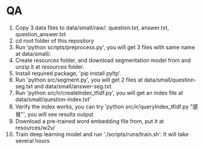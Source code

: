 # QA

1. Copy 3 data files to data/small/raw/: question.txt, answer.txt, question_answer.txt
2. cd root folder of this repository
3. Run 'python scripts/preprocess.py', you will get 3 files with same name at data/small/.
4. Create resources folder, and download segmentation model from and unzip it at resources folder.
5. Install required package, 'pip install pyltp'.
6. Run 'python src/segment.py', you will get 2 files at data/small/question-seg.txt and data/small/answer-seg.txt.
7. Run 'python src/ir/createIndex_tfidf.py', you will get an index file at data/small/question-index.txt'
8. Verify the index works, you can try 'python src/ir/queryIndex_tfidf.py "感冒"', you will see results output
9. Download a pre-trained word embedding file from, put it at resources/w2v/
10. Train deep learning model and run './scripts/runs/train.sh'. It will take several hours
